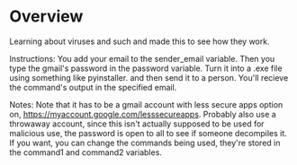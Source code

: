 # Overview

Learning about viruses and such and made this to see how they work.  


Instructions:
You add your email to the sender_email variable.
Then you type the gmail's password in the password variable. 
Turn it into a .exe file using something like pyinstaller. 
and then send it to a person.
You'll recieve the command's output in the specified email.  

Notes:
Note that it has to be a gmail account with less secure apps option on, https://myaccount.google.com/lesssecureapps.
Probably also use a throwaway account, since this isn't actually supposed to be used for malicious use, the password is open to all to see if someone decompiles it. 
If you want, you can change the commands being used, they're stored in the command1 and command2 variables. 
